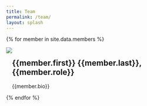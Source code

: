 ```yaml
---
title: Team
permalink: /team/
layout: splash
---
```


{% for member in site.data.members %}
  <div style="width:100%">
    <div style="max-width:300px; display: table-cell;">
      <img src="https://cmccomb.com/assets/images/headshot_optimized_square.jpg">
    </div>
    <div style="    display:table-cell;    width:100%; vertical-align: top">
      <h2>{{member.first}} {{member.last}}, {{member.role}}</h2>
      <p>{{member.bio}}</p>
    </div>
  </div>
{% endfor %}
